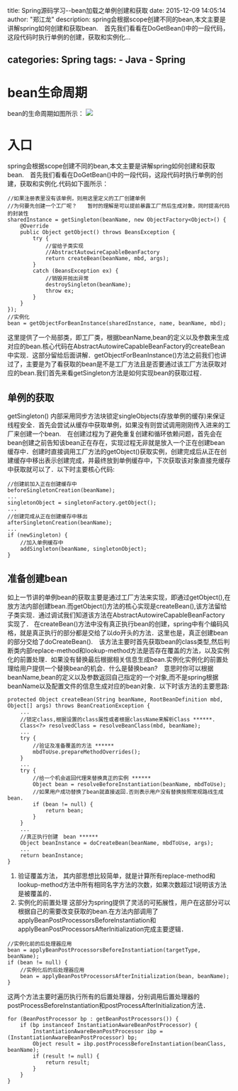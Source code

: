 title: Spring源码学习--bean加载之单例创建和获取
date: 2015-12-09 14:05:14
author: "郑江龙"
description: spring会根据scope创建不同的bean,本文主要是讲解spring如何创建和获取bean.　首先我们看看在DoGetBean()中的一段代码，这段代码时执行单例的创建，获取和实例化...

categories: Spring
tags:
    - Java
    - Spring
---

# bean生命周期
bean的生命周期如图所示：
![](media/15182663161229/15183340099482.jpg)

# 入口
spring会根据scope创建不同的bean,本文主要是讲解spring如何创建和获取bean.　首先我们看看在DoGetBean()中的一段代码，这段代码时执行单例的创建，获取和实例化.代码如下面所示：
	
```	
//如果注册表里没有该单例，则用这里定义的工厂创建单例
//为何要先创建一个工厂呢？　　暂时的理解是可以提前暴露工厂然后生成对象，同时提高代码的封装性
sharedInstance = getSingleton(beanName, new ObjectFactory<Object>() {
	@Override
	public Object getObject() throws BeansException {
		try {
			//留给子类实现
			//AbstractAutowireCapableBeanFactory
			return createBean(beanName, mbd, args);
		}
		catch (BeansException ex) {
			//销毁并抛出异常
			destroySingleton(beanName);
			throw ex;
		}
	}
});
//实例化
bean = getObjectForBeanInstance(sharedInstance, name, beanName, mbd);
```

这里提供了一个局部类，即工厂类，根据beanName,bean的定义以及参数来生成对应的bean.核心代码在AbstractAutowireCapableBeanFactory的createBean中实现．这部分留给后面讲解．getObjectForBeanInstance()方法之前我们也讲过了，主要是为了看获取的bean是不是工厂方法且是否要通过该工厂方法获取对应的bean.我们首先来看getSingleton方法是如何实现bean的获取过程．

## 单例的获取
getSingleton() 内部采用同步方法块锁定singleObjects(存放单例的缓存)来保证线程安全．首先会尝试从缓存中获取单例，如果没有则尝试调用刚刚传入进来的工厂来创建一个bean.　在创建过程为了避免重复创建和循环依赖问题，首先会在bean创建之前告知该bean正在存在，实现过程无非就是放入一个正在创建bean缓存中．创建时直接调用工厂方法的getObject()获取实例，创建完成后从正在创建缓存中移出表示创建完成，并最终放到单例缓存中，下次获取该对象直接充缓存中获取就可以了．以下时主要核心代码:


```
//创建前加入正在创建缓存中
beforeSingletonCreation(beanName);
...
singletonObject = singletonFactory.getObject();
...
//创建完成从正在创建缓存中移出
afterSingletonCreation(beanName);
...
if (newSingleton) {
	//加入单例缓存中
	addSingleton(beanName, singletonObject);
}
```

## 准备创建bean
如上一节讲的单例bean的获取主要是通过工厂方法来实现，即通过getObject(),在放方法内部创建bean.而getObject()方法的核心实现是createBean(),该方法留给子类实现．通过调试我们知道该方法在AbstractAutowireCapableBeanFactory实现了．
在createBean()方法中没有真正执行bean的创建，spring中有个编码风格，就是真正执行的部分都是交给了以do开头的方法．这里也是，真正创建bean的部分交给了doCreateBean().　该方法主要时首先获取bean的class类型,然后判断类内部replace-method和lookup-method方法是否存在覆盖的方法，以及实例化的前置处理．如果没有替换最后根据相关信息生成bean.实例化实例化的前置处理给用户提供一个替换bean的机会．什么是替换bean?　意思时你可以根据beanName,bean的定义以及参数返回自己指定的一个对象,而不是spring根据beanName以及配置文件的信息生成对应的bean对象．以下时该方法的主要思路:
		
```
protected Object createBean(String beanName, RootBeanDefinition mbd, Object[] args) throws BeanCreationException {
	...
	//锁定class,根据设置的class属性或者根据className来解析Class ******.
	Class<?> resolvedClass = resolveBeanClass(mbd, beanName);
	...
	try {
		//验证及准备覆盖的方法 ******
		mbdToUse.prepareMethodOverrides();
	}
	...
	try {
		//给一个机会返回代理来替换真正的实例 ******
		Object bean = resolveBeforeInstantiation(beanName, mbdToUse);
		//如果用户成功替换了bean就直接返回.否则表示用户没有替换按照常规路线生成bean.
		if (bean != null) {
			return bean;
		}
	}
	...
	//真正执行创建　bean ******
	Object beanInstance = doCreateBean(beanName, mbdToUse, args);
	...
	return beanInstance;
}
```

1) 验证覆盖方法，
其内部思想比较简单，就是计算所有replace-method和lookup-method方法中所有相同名字方法的次数，如果次数超过1说明该方法是被覆盖的．
2) 实例化的前置处理
这部分为spring提供了灵活的可拓展性，用户在这部分可以根据自己的需要改变获取的bean.在方法内部调用了applyBeanPostProcessorsBeforeInstantiation和applyBeanPostProcessorsAfterInitialization完成主要逻辑．

```
//实例化前的后处理器应用
bean = applyBeanPostProcessorsBeforeInstantiation(targetType, beanName);
if (bean != null) {
	//实例化后的后处理器应用
	bean = applyBeanPostProcessorsAfterInitialization(bean, beanName);
}
```

这两个方法主要时遍历执行所有的后置处理器，分别调用后置处理器的postProcessBeforeInstantiation和postProcessAfterInitialization方法．

```
for (BeanPostProcessor bp : getBeanPostProcessors()) {
	if (bp instanceof InstantiationAwareBeanPostProcessor) {
		InstantiationAwareBeanPostProcessor ibp = (InstantiationAwareBeanPostProcessor) bp;
		Object result = ibp.postProcessBeforeInstantiation(beanClass, beanName);
		if (result != null) {
			return result;
		}
	}
}
```	



				




